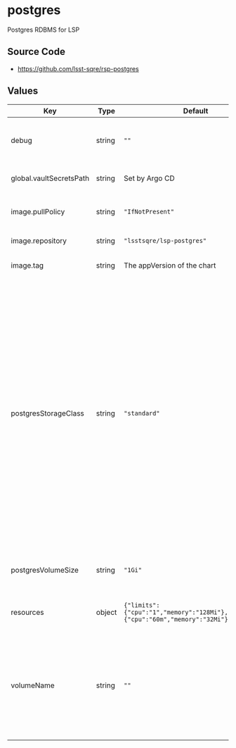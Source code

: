 # postgres

Postgres RDBMS for LSP

## Source Code

* <https://github.com/lsst-sqre/rsp-postgres>

## Values

| Key | Type | Default | Description |
|-----|------|---------|-------------|
| debug | string | `""` | Set to non-empty to enable debugging output |
| global.vaultSecretsPath | string | Set by Argo CD | Base path for Vault secrets |
| image.pullPolicy | string | `"IfNotPresent"` | Pull policy for the postgres image |
| image.repository | string | `"lsstsqre/lsp-postgres"` | postgres image to use |
| image.tag | string | The appVersion of the chart | Tag of postgres image to use |
| postgresStorageClass | string | `"standard"` | Storage class for postgres volume.  Set to appropriate value for your deployment: at GKE, "standard" (if you want SSD, "premium-rwo", but if you want a good database maybe it's better to use a cloud database?), on Rubin Observatory Rancher, "rook-ceph-block", elsewhere probably "standard" |
| postgresVolumeSize | string | `"1Gi"` | Volume size for postgres.  It can generally be very small |
| resources | object | `{"limits":{"cpu":"1","memory":"128Mi"},"requests":{"cpu":"60m","memory":"32Mi"}}` | Resource requests and limits for postgres pod |
| volumeName | string | `""` | Volume name for postgres, if you use an existing volume that isn't automatically created from the PVC by the storage driver. |
